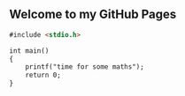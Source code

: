 ## Welcome to my GitHub Pages

```markdown
#include <stdio.h>

int main()
{
	printf("time for some maths");
	return 0;
}
